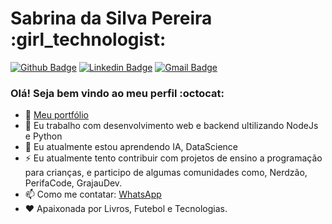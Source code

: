 # Sabrina da Silva Pereira :girl_technologist:

[![Github Badge](https://img.shields.io/badge/-Github-000?style=flat-square&logo=Github&logoColor=white&link=https://github.com/sabrinapereira0408)](https://github.com/sabrinapereira0408)
[![Linkedin Badge](https://img.shields.io/badge/-LinkedIn-blue?style=flat-square&logo=Linkedin&logoColor=white&link=https://www.linkedin.com/in/sabrina-silva-490640184/)](https://www.linkedin.com/in/sabrina-silva-490640184/)
[![Gmail Badge](https://img.shields.io/badge/-Gmail-c14438?style=flat-square&logo=Gmail&logoColor=white&link=mailto:sabrina.silva4410@gmail.com)](mailto:sabrina.silva4410@gmail.com)

### Olá! Seja bem vindo ao meu perfil :octocat:

- 💼 [Meu portfólio ](https://about-me-three.vercel.app)
- 🌱 Eu trabalho com desenvolvimento web e backend ultilizando NodeJs e Python
- 🔭 Eu atualmente estou aprendendo IA, DataScience
- ⚡ Eu atualmente tento contribuir com projetos de ensino a programação para crianças, e participo de algumas comunidades como, Nerdzão, PerifaCode, GrajauDev. 
- 📫 Como me contatar: [WhatsApp](https://api.whatsapp.com/send?phone=5511981054410)
- ❤️ Apaixonada por Livros, Futebol e Tecnologias.
